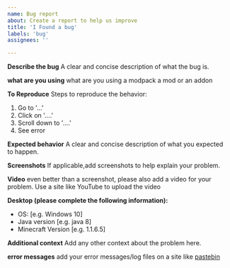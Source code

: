 ```yaml
---
name: Bug report
about: Create a report to help us improve
title: 'I Found a bug'
labels: 'bug'
assignees: ''

---
```


**Describe the bug**
A clear and concise description of what the bug is.


**what are you using**
what are you using a modpack a mod or an addon

**To Reproduce**
Steps to reproduce the behavior:
1. Go to '...'
2. Click on '....'
3. Scroll down to '....'
4. See error

**Expected behavior**
A clear and concise description of what you expected to happen.

**Screenshots**
If applicable,add screenshots to help explain your problem.

**Video**
even better than a screenshot, please also add a video for your problem. Use a site like YouTube to upload the video

**Desktop (please complete the following information):**
 - OS: [e.g. Windows 10]
 - Java version [e.g. java 8]
 - Minecraft Version [e.g. 1.1.6.5]


**Additional context**
Add any other context about the problem here.

**error messages**
add your error messages/log files on a site like [pastebin](https://pastebin.com/)

